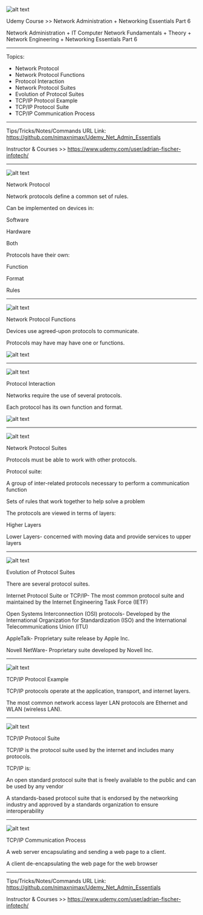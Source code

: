 
![alt text](image.jpg)

Udemy Course >> Network Administration + Networking Essentials Part 6

Network Administration + IT Computer Network Fundamentals + Theory + Network Engineering + Networking Essentials Part 6

**********

Topics:
- Network Protocol
- Network Protocol Functions
- Protocol Interaction
- Network Protocol Suites
- Evolution of Protocol Suites
- TCP/IP Protocol Example
- TCP/IP Protocol Suite
- TCP/IP Communication Process

**********

Tips/Tricks/Notes/Commands URL Link: https://github.com/nimaxnimax/Udemy_Net_Admin_Essentials

Instructor & Courses >> https://www.udemy.com/user/adrian-fischer-infotech/

**********

![alt text](image.png)

Network Protocol

Network protocols define a common set of rules.

Can be implemented on devices in:

Software

Hardware

Both

Protocols have their own:

Function

Format

Rules
 
**********

![alt text](image-1.png)

Network Protocol Functions

Devices use agreed-upon protocols to communicate.

Protocols may have may have one or functions.

![alt text](image-2.png)

**********

![alt text](image-3.png)

Protocol Interaction

Networks require the use of several protocols.

Each protocol has its own function and format.

![alt text](image-4.png)

**********

![alt text](image-5.png)

Network Protocol Suites

Protocols must be able to work with other protocols.

Protocol suite:

A group of inter-related protocols necessary to perform a communication function

Sets of rules that work together to help solve a problem

The protocols are viewed in terms of layers:

Higher Layers

Lower Layers- concerned with moving data and provide services to upper layers

**********

![alt text](image-6.png)

Evolution of Protocol Suites

There are several protocol suites.

Internet Protocol Suite or TCP/IP- The most common protocol suite and maintained by the Internet Engineering Task Force (IETF)

Open Systems Interconnection (OSI) protocols- Developed by the International Organization for Standardization (ISO) and the International Telecommunications Union (ITU)

AppleTalk- Proprietary suite release by Apple Inc.

Novell NetWare- Proprietary suite developed by Novell Inc.

**********

![alt text](image-7.png)

TCP/IP Protocol Example

TCP/IP protocols operate at the application, transport, and internet layers.

The most common network access layer LAN protocols are Ethernet and WLAN (wireless LAN).

**********

![alt text](image-8.png)

TCP/IP Protocol Suite

TCP/IP is the protocol suite used by the internet and includes many protocols.

TCP/IP is:

An open standard protocol suite that is freely available to the public and can be used by any vendor

A standards-based protocol suite that is endorsed by the networking industry and approved by a standards organization to ensure interoperability 

**********

![alt text](image-9.png)

TCP/IP Communication Process

A web server encapsulating and sending a web page to a client.

A client de-encapsulating the web page for the web browser

**********

Tips/Tricks/Notes/Commands URL Link: https://github.com/nimaxnimax/Udemy_Net_Admin_Essentials

Instructor & Courses >> https://www.udemy.com/user/adrian-fischer-infotech/

